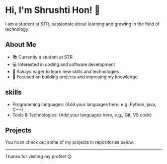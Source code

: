 # Hi, I'm Shrushti Hon! 👋

I am a student at STR, passionate about learning and growing in the field of technology.

## About Me
- 📚 Currently a student at STR
- 💻 Interested in coding and software development
- 🌱 Always eager to learn new skills and technologies
- 🎯 Focused on building projects and improving my knowledge
  
## skills
- Programming languages: (Add your languages here, e.g.,Python, java, C++)
- Tools & Technologies: (Add your languages here, e.g., Git, VS code)

## Projects
  You ncan check out some of my projects in repositories below.

---

Thanks for visiting my profile! 😊
